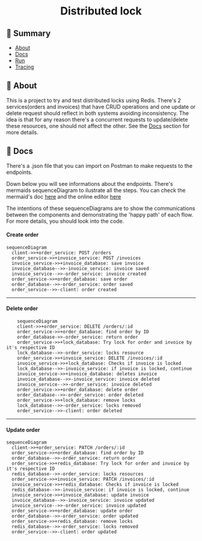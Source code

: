 <h1 align="center">Distributed lock</h1>

## 📜 Summary
- [About](#About)
- [Docs](#Docs)
- [Run](#Run)
- [Tracing](#Tracing)


<a id="About"></a> 
## 📃 About
This is a project to try and test distributed locks using Redis. There's 2 services(orders and invoices) that have CRUD operations and 
one update or delete request should reflect in both systems avoiding inconsistency. The idea is that for any reason there's a concurrent requests to update/delete these resources, one should not affect the other. See the <a href="#Docs">Docs</a> section
for more details.

<a id="Docs"></a> 
## 🧾 Docs

There's a .json file that you can import on Postman to make requests to the endpoints.

Down below you will see informations about the endpoints. There's mermaids sequenceDiagram to ilustrate all the steps.
You can check the mermaid's doc <a href="https://mermaid.js.org/syntax/sequenceDiagram.html">here</a> and the online editor <a href="https://mermaid.js.org/syntax/sequenceDiagram.html"> here</a> 

The intentions of these sequenceDiagrams are to show the communications between the components and demonstrating the 'happy path' of each flow. For more details, you should look into the code.

<h4>Create order</h4>

```mermaid
sequenceDiagram
  client->>+order_service: POST /orders
  order_service->>+invoice_service: POST /invoices
  invoice_service->>+invoice_database: save invoice
  invoice_database-->>-invoice_service: invoice saved
  invoice_service-->>-order_service: invoice created
  order_service->>+order_database: save order 
  order_database-->>-order_service: order saved
  order_service-->>-client: order created
```
---

<h4>Delete order</h4>

```mermaid
    sequenceDiagram
    client->>+order_service: DELETE /orders/:id
    order_service->>+order_database: find order by ID
    order_database->>-order_service: return order
    order_service->>+lock_database: Try lock for order and invoice by it's respective ID
    lock_database-->>-order_service: locks resource
    order_service->>+invoice_service: DELETE /invoices/:id
    invoice_service->>+lock_database: Checks if invoice is locked
    lock_database-->>-invoice_service: if invoice is locked, continue
    invoice_service->>+invoice_database: deletes invoice
    invoice_database-->>-invoice_service: invoice deleted
    invoice_service-->>-order_service: invoice deleted
    order_service->>+order_database: delete order 
    order_database-->>-order_service: order deleted
    order_service->>+lock_database: remove locks
    lock_database-->>-order_service: locks removed
    order_service-->>-client: order deleted
```
---
<h4>Update order</h4>

```mermaid
sequenceDiagram
  client->>+order_service: PATCH /orders/:id
  order_service->>+order_database: find order by ID
  order_database-->>-order_service: return order
  order_service->>+redis_database: Try lock for order and invoice by it's respective ID
  redis_database-->>-order_service: locks resources
  order_service->>+invoice_service: PATCH /invoices/:id
  invoice_service->>+redis_database: Checks if invoice is locked
  redis_database-->>-invoice_service: if invoice is locked, continue
  invoice_service->>+invoice_database: update invoice
  invoice_database-->>-invoice_service: invoice updated
  invoice_service-->>-order_service: invoice updated
  order_service->>+order_database: update order 
  order_database-->>-order_service: order updated
  order_service->>+redis_database: remove locks
  redis_database-->>-order_service: locks removed
  order_service-->>-client: order updated
```